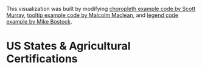 This visualization was built by modifying [choropleth example code by Scott Murray](https://github.com/alignedleft/d3-book/blob/master/chapter_12/05_choropleth.html), [tooltip example code by Malcolm Maclean](http://www.d3noob.org/2013/01/adding-tooltips-to-d3js-graph.html), and [legend code example by Mike Bostock](http://bl.ocks.org/mbostock/3888852). 


<!DOCTYPE html>
<html lang="en">
<head>
	<title>US States & Agricultural Certifications</title>
<meta charset="utf-8">
<script src="http://d3js.org/d3.v3.min.js"></script>
<style type="text/css">

/* On mouse hover, lighten state color */
path:hover {
	fill-opacity: .7;
}

/* Style for Custom Tooltip */
div.tooltip {
 	position: absolute;
	text-align: center;
	width: 300px;
	height: 800px;
	padding: 2px;
	font: 12px sans-serif;
	background: white;
	border: 0px;
	border-radius: 8px;
	/* pointer-events: none; */
}

/* Legend Font Style */
body {
	font: 11px sans-serif;
}

/* Legend Position Style */
.legend {
	position:absolute;
	left:800px;
	top:350px;
}

</style>
</head>
<body>
	<h1>US States & Agricultural Certifications</h1>
<script type="text/javascript">

/*  This visualization was made possible by modifying code provided by:

Scott Murray, Choropleth example from "Interactive Data Visualization for the Web"
https://github.com/alignedleft/d3-book/blob/master/chapter_12/05_choropleth.html

Malcolm Maclean, tooltips example tutorial
http://www.d3noob.org/2013/01/adding-tooltips-to-d3js-graph.html

Mike Bostock, Pie Chart Legend
http://bl.ocks.org/mbostock/3888852  */


//Width and height of map
var width = 960;
var height = 500;

// D3 Projection
var projection = d3.geo.albersUsa()
				   .translate([width/2, height/2])    // translate to center of screen
				   .scale([1000]);          // scale things down so see entire US

// Define path generator
var path = d3.geo.path()               // path generator that will convert GeoJSON to SVG paths
		  	 .projection(projection);  // tell path generator to use albersUsa projection


// Define linear scale for output
var color = d3.scale.linear()
			  .range(["rgb(213,222,217)","rgb(69,173,168)","rgb(84,36,55)","rgb(217,91,67)"]);

var legendText = ["Cities Lived", "States Lived", "States Visited", "Nada"];

//Create SVG element and append map to the SVG
var svg = d3.select("body")
			.append("svg")
			.attr("width", width)
			.attr("height", height);


// Append Div for tooltip to SVG
var div = d3.select("body")
		    .append("div")
    		.attr("class", "tooltip")
    		.style("opacity", 0);

var newEngland = ["Massachusetts", "Rhode Island", "Connecticut", "New Hampshire", "Vermont", "Maine", "New York", "Pennsylvania"];
var oeffa = ["Ohio", "Indiana", "Illinois", "Iowa", "Missouri", "Wisconsin", "Michigan", "Kentucky", "West Virginia", "Virginia", "New York", "Pennsylvania"]

var hoverText = function(d) {
	var text = ""
	for (i = 0; i < d.length; i++) {
		text = text + "<strong>Certification: " + d[i][0] + "</strong><br />" + "Link: <a href=\"" + d[i][2] + "\" target=\"_blank\">" + d[i][1] + "</a>" + "<br /> <br />"
	}
	console.log(text)
	return text
}

// Load in my states data!
d3.csv("redtomato.csv", function(data) {
color.domain([0,1,2,3]); // setting the range of the input data

// Load GeoJSON data and merge with states data
d3.json("us-states.json", function(json) {

// Loop through each state data value in the .csv file
for (var j = 0; j < json.features.length;j++) {
	var jsonState = json.features[j].properties.name;
	var certifications = []
	for (var i = 0; i < data.length; i++) {
		// Grab State Name
		var dataState = data[i]["Area of Coverage"].trim();

		// Grab data value
		var dataName = data[i]["Program"];

		var dataValue = data[i]["Link to Website"]
		var dataLink = data[i]["Real link"]
		if (dataState === jsonState) {
			certifications.push([dataName, dataValue, dataLink])
		}
		var temp = dataState.toLowerCase()
		if (temp == "national" || temp == "international" || temp == "north america" || temp == "u.s.a and canada") {
			certifications.push([dataName, dataValue, dataLink])
		}
		if (dataState == "New England") {
			if (newEngland.indexOf(jsonState) != -1) {
				certifications.push([dataName, dataValue, dataLink])
			}
		}
		if (dataName === "OEFFA Certification") {
			if (oeffa.indexOf(jsonState) != -1) {
				certifications.push([dataName, dataValue, dataLink])
			}
		}
	}
	json.features[j].properties.certs = certifications
}

// Bind the data to the SVG and create one path per GeoJSON feature
svg.selectAll("path")
	.data(json.features)
	.enter()
	.append("path")
	.attr("d", path)
	.style("stroke", "#fff")
	.style("stroke-width", "1")
	.style("fill", d3.color("steelblue") )
	.style("opacity", 0.85)
	.on("click", function(d) {
			div.transition()
            .duration(500)
            .style("opacity", 0);
			div.transition()
			.duration(500)
			.style("opacity", 1);
			div.style('pointer-events', 'visible');
			div.html( "<h2><br/>"+ d.properties.name +"</h2><br/>"+"<br/>"
            + hoverText(d.properties.certs))
						.style("left", (d3.event.pageX - 100) + "px")
						.style("top", (d3.event.pageY - 28) + "px");
		  d3.event.stopPropagation();
	});
});
d3.select('body').on('click', resetTooltip)

  function resetTooltip() {
    // reset tooltip state
    div.style('opacity', 0)
		div.text("")
		div.style('pointer-events', 'none')
    $(".tooltip1").hide()
  }

	});
</script>
</body>
</html>
